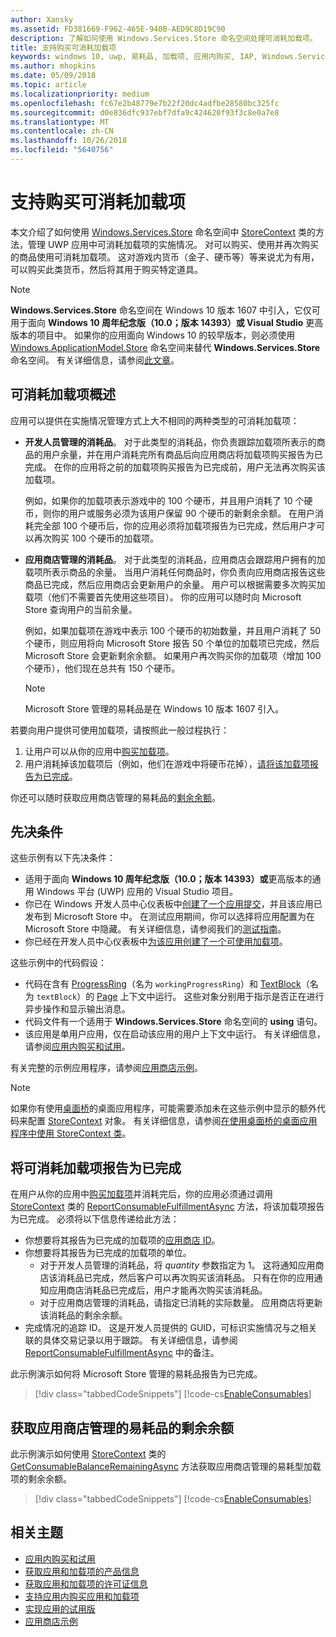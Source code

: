 ```yaml
---
author: Xansky
ms.assetid: FD381669-F962-465E-940B-AED9C8D19C90
description: 了解如何使用 Windows.Services.Store 命名空间处理可消耗加载项。
title: 支持购买可消耗加载项
keywords: windows 10, uwp, 易耗品, 加载项, 应用内购买, IAP, Windows.Services.Store
ms.author: mhopkins
ms.date: 05/09/2018
ms.topic: article
ms.localizationpriority: medium
ms.openlocfilehash: fc67e2b48779e7b22f20dc4adfbe28580bc325fc
ms.sourcegitcommit: d0e836dfc937ebf7dfa9c424620f93f3c8e0a7e8
ms.translationtype: MT
ms.contentlocale: zh-CN
ms.lasthandoff: 10/26/2018
ms.locfileid: "5640756"
---
```

# <a name="enable-consumable-add-on-purchases"></a>支持购买可消耗加载项

本文介绍了如何使用 [Windows.Services.Store](https://msdn.microsoft.com/library/windows/apps/windows.services.store.aspx) 命名空间中 [StoreContext](https://msdn.microsoft.com/library/windows/apps/windows.services.store.storecontext.aspx) 类的方法，管理 UWP 应用中可消耗加载项的实施情况。 对可以购买、使用并再次购买的商品使用可消耗加载项。 这对游戏内货币（金子、硬币等）等来说尤为有用，可以购买此类货币，然后将其用于购买特定道具。

> [!NOTE]
> **Windows.Services.Store** 命名空间在 Windows 10 版本 1607 中引入，它仅可用于面向 **Windows 10 周年纪念版（10.0；版本 14393）或 Visual Studio** 更高版本的项目中。 如果你的应用面向 Windows 10 的较早版本，则必须使用 [Windows.ApplicationModel.Store](https://msdn.microsoft.com/library/windows/apps/windows.applicationmodel.store.aspx) 命名空间来替代 **Windows.Services.Store** 命名空间。 有关详细信息，请参阅[此文章](enable-consumable-in-app-product-purchases.md)。

## <a name="overview-of-consumable-add-ons"></a>可消耗加载项概述

应用可以提供在实施情况管理方式上大不相同的两种类型的可消耗加载项：

* **开发人员管理的消耗品**。 对于此类型的消耗品，你负责跟踪加载项所表示的商品的用户余量，并在用户消耗完所有商品后向应用商店将加载项购买报告为已完成。 在你的应用将之前的加载项购买报告为已完成前，用户无法再次购买该加载项。

  例如，如果你的加载项表示游戏中的 100 个硬币，并且用户消耗了 10 个硬币，则你的用户或服务必须为该用户保留 90 个硬币的新剩余余额。 在用户消耗完全部 100 个硬币后，你的应用必须将加载项报告为已完成，然后用户才可以再次购买 100 个硬币的加载项。

* **应用商店管理的消耗品**。 对于此类型的消耗品，应用商店会跟踪用户拥有的加载项所表示商品的余量。 当用户消耗任何商品时，你负责向应用商店报告这些商品已完成，然后应用商店会更新用户的余量。 用户可以根据需要多次购买加载项（他们不需要首先使用这些项目）。 你的应用可以随时向 Microsoft Store 查询用户的当前余量。

  例如，如果加载项在游戏中表示 100 个硬币的初始数量，并且用户消耗了 50 个硬币，则应用将向 Microsoft Store 报告 50 个单位的加载项已完成，然后 Microsoft Store 会更新剩余余额。 如果用户再次购买你的加载项（增加 100 个硬币），他们现在总共有 150 个硬币。
    > [!NOTE]
    > Microsoft Store 管理的易耗品是在 Windows 10 版本 1607 引入。

若要向用户提供可使用加载项，请按照此一般过程执行：

1. 让用户可以从你的应用中[购买加载项](enable-in-app-purchases-of-apps-and-add-ons.md)。
3. 用户消耗掉该加载项后（例如，他们在游戏中将硬币花掉），[请将该加载项报告为已完成](enable-consumable-add-on-purchases.md#report_fulfilled)。

你还可以随时获取应用商店管理的易耗品的[剩余余额](enable-consumable-add-on-purchases.md#get_balance)。

## <a name="prerequisites"></a>先决条件

这些示例有以下先决条件：
* 适用于面向 **Windows 10 周年纪念版（10.0；版本 14393）或**更高版本的通用 Windows 平台 (UWP) 应用的 Visual Studio 项目。
* 你已在 Windows 开发人员中心仪表板中[创建了一个应用提交](https://msdn.microsoft.com/windows/uwp/publish/app-submissions)，并且该应用已发布到 Microsoft Store 中。 在测试应用期间，你可以选择将应用配置为在 Microsoft Store 中隐藏。 有关详细信息，请参阅我们的[测试指南](in-app-purchases-and-trials.md#testing)。
* 你已经在开发人员中心仪表板中[为该应用创建了一个可使用加载项](../publish/add-on-submissions.md)。

这些示例中的代码假设：
* 代码在含有 [ProgressRing](https://msdn.microsoft.com/library/windows/apps/windows.ui.xaml.controls.progressring.aspx)（名为 ```workingProgressRing```）和 [TextBlock](https://msdn.microsoft.com/library/windows/apps/windows.ui.xaml.controls.textblock.aspx)（名为 ```textBlock```）的 [Page](https://msdn.microsoft.com/library/windows/apps/windows.ui.xaml.controls.page.aspx) 上下文中运行。 这些对象分别用于指示是否正在进行异步操作和显示输出消息。
* 代码文件有一个适用于 **Windows.Services.Store** 命名空间的 **using** 语句。
* 该应用是单用户应用，仅在启动该应用的用户上下文中运行。 有关详细信息，请参阅[应用内购买和试用](in-app-purchases-and-trials.md#api_intro)。

有关完整的示例应用程序，请参阅[应用商店示例](https://github.com/Microsoft/Windows-universal-samples/tree/master/Samples/Store)。

> [!NOTE]
> 如果你有使用[桌面桥](https://developer.microsoft.com/windows/bridges/desktop)的桌面应用程序，可能需要添加未在这些示例中显示的额外代码来配置 [StoreContext](https://msdn.microsoft.com/library/windows/apps/windows.services.store.storecontext.aspx) 对象。 有关详细信息，请参阅[在使用桌面桥的桌面应用程序中使用 StoreContext 类](in-app-purchases-and-trials.md#desktop)。

<span id="report_fulfilled" />

## <a name="report-a-consumable-add-on-as-fulfilled"></a>将可消耗加载项报告为已完成

在用户从你的应用中[购买加载项](enable-in-app-purchases-of-apps-and-add-ons.md)并消耗完后，你的应用必须通过调用 [StoreContext](https://msdn.microsoft.com/library/windows/apps/windows.services.store.storecontext.aspx) 类的 [ReportConsumableFulfillmentAsync](https://docs.microsoft.com/uwp/api/windows.services.store.storecontext.reportconsumablefulfillmentasync) 方法，将该加载项报告为已完成。 必须将以下信息传递给此方法：

* 你想要将其报告为已完成的加载项的[应用商店 ID](in-app-purchases-and-trials.md#store-ids)。
* 你想要将其报告为已完成的加载项的单位。
  * 对于开发人员管理的消耗品，将 *quantity* 参数指定为 1。 这将通知应用商店该消耗品已完成，然后客户可以再次购买该消耗品。 只有在你的应用通知应用商店消耗品已完成后，用户才能再次购买该消耗品。
  * 对于应用商店管理的消耗品，请指定已消耗的实际数量。 应用商店将更新该消耗品的剩余余额。
* 完成情况的追踪 ID。 这是开发人员提供的 GUID，可标识实施情况与之相关联的具体交易记录以用于跟踪。 有关详细信息，请参阅 [ReportConsumableFulfillmentAsync](https://docs.microsoft.com/uwp/api/windows.services.store.storecontext.reportconsumablefulfillmentasync) 中的备注。

此示例演示如何将 Microsoft Store 管理的易耗品报告为已完成。

> [!div class="tabbedCodeSnippets"]
[!code-cs[EnableConsumables](./code/InAppPurchasesAndLicenses_RS1/cs/ConsumeAddOnPage.xaml.cs#ConsumeAddOn)]

<span id="get_balance" />

## <a name="get-the-remaining-balance-for-a-store-managed-consumable"></a>获取应用商店管理的易耗品的剩余余额

此示例演示如何使用 [StoreContext](https://msdn.microsoft.com/library/windows/apps/windows.services.store.storecontext.aspx) 类的 [GetConsumableBalanceRemainingAsync](https://docs.microsoft.com/uwp/api/windows.services.store.storecontext.getconsumablebalanceremainingasync) 方法获取应用商店管理的易耗型加载项的剩余余额。

> [!div class="tabbedCodeSnippets"]
[!code-cs[EnableConsumables](./code/InAppPurchasesAndLicenses_RS1/cs/GetRemainingAddOnBalancePage.xaml.cs#GetRemainingAddOnBalance)]

## <a name="related-topics"></a>相关主题

* [应用内购买和试用](in-app-purchases-and-trials.md)
* [获取应用和加载项的产品信息](get-product-info-for-apps-and-add-ons.md)
* [获取应用和加载项的许可证信息](get-license-info-for-apps-and-add-ons.md)
* [支持应用内购买应用和加载项](enable-in-app-purchases-of-apps-and-add-ons.md)
* [实现应用的试用版](implement-a-trial-version-of-your-app.md)
* [应用商店示例](https://github.com/Microsoft/Windows-universal-samples/tree/master/Samples/Store)
